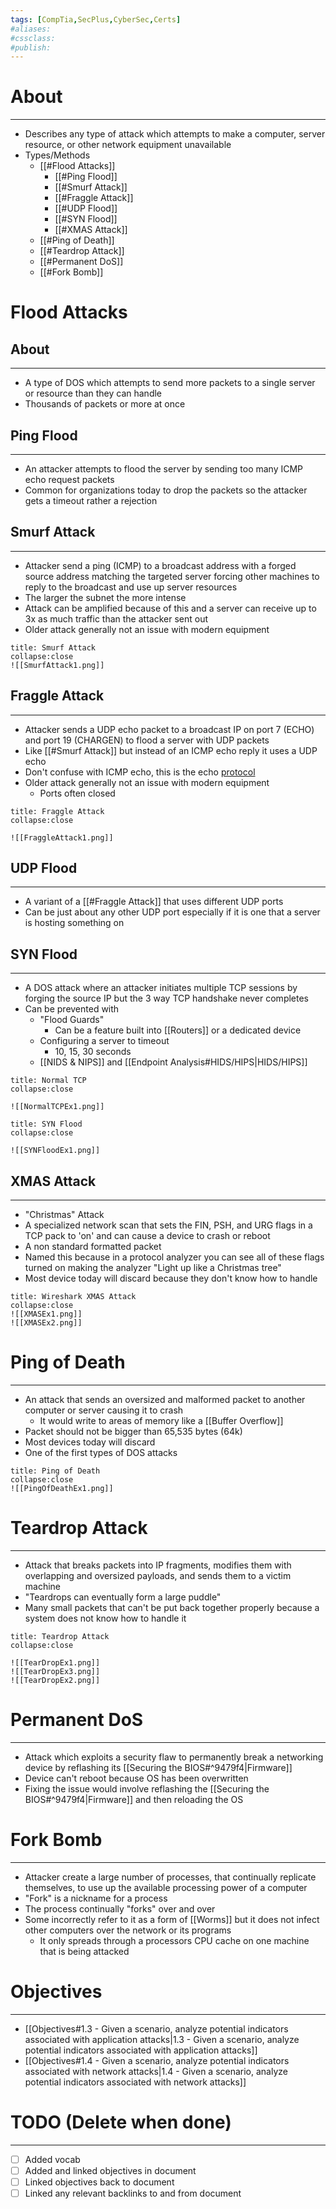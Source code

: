 ```yaml
---
tags: [CompTia,SecPlus,CyberSec,Certs]
#aliases:
#cssclass:
#publish:
---
```


# About
---
- Describes any type of attack which attempts to make a computer, server resource, or other network equipment unavailable
- Types/Methods
	- [[#Flood Attacks]]
		- [[#Ping Flood]]
		- [[#Smurf Attack]]
		- [[#Fraggle Attack]]
		- [[#UDP Flood]]
		- [[#SYN Flood]]
		- [[#XMAS Attack]]
	- [[#Ping of Death]]
	- [[#Teardrop Attack]]
	- [[#Permanent DoS]]
	- [[#Fork Bomb]]

# Flood Attacks

## About
---
- A type of DOS which attempts to send more packets to a single server or resource than they can handle
- Thousands of packets or more at once

## Ping Flood
---
- An attacker attempts to flood the server by sending too many ICMP echo request packets
- Common for organizations today to drop the packets so the attacker gets a timeout rather a rejection 

## Smurf Attack
---
- Attacker send a ping (ICMP) to a broadcast address with a forged source address matching the targeted server forcing other machines to reply to the broadcast and use up server resources
- The larger the subnet the more intense
- Attack can be amplified because of this and a server can receive up to 3x as much traffic than the attacker sent out
- Older attack generally not an issue with modern equipment

```ad-example
title: Smurf Attack
collapse:close
![[SmurfAttack1.png]]
```

## Fraggle Attack
---
- Attacker sends a UDP echo packet to a broadcast IP on port 7 (ECHO) and port 19 (CHARGEN) to flood a server with UDP packets
- Like [[#Smurf Attack]] but instead of an ICMP echo reply it uses a UDP echo
- Don't confuse with ICMP echo, this is the echo <u>protocol</u>
- Older attack generally not an issue with modern equipment
	- Ports often closed

```ad-example
title: Fraggle Attack
collapse:close

![[FraggleAttack1.png]]
```

## UDP Flood
---
- A variant of a [[#Fraggle Attack]] that uses different UDP ports
- Can be just about any other UDP port especially if it is one that a server is hosting something on

## SYN Flood
---
- A DOS attack where an attacker initiates multiple TCP sessions by forging the source IP but the 3 way TCP handshake never completes
- Can be prevented with
	- "Flood Guards"
		- Can be a feature built into [[Routers]] or a dedicated device
	- Configuring a server to timeout
		- 10, 15, 30 seconds
	- [[NIDS & NIPS]] and [[Endpoint Analysis#HIDS/HIPS|HIDS/HIPS]]

```ad-example
title: Normal TCP
collapse:close

![[NormalTCPEx1.png]]
```

```ad-example
title: SYN Flood
collapse:close

![[SYNFloodEx1.png]]
```

## XMAS Attack
---
- "Christmas" Attack
- A specialized network scan that sets the FIN, PSH, and URG flags in a TCP pack to 'on' and can cause a device to crash or reboot
- A non standard formatted packet
- Named this because in a protocol analyzer you can see all of these flags turned on making the analyzer "Light up like a Christmas tree"
- Most device today will discard because they don't know how to handle

```ad-example
title: Wireshark XMAS Attack
collapse:close
![[XMASEx1.png]]
![[XMASEx2.png]]
```

# Ping of Death
---
- An attack that sends an oversized and malformed packet to another computer or server causing it to crash
	- It would write to areas of memory like a [[Buffer Overflow]]
- Packet should not be bigger than 65,535 bytes (64k)
- Most devices today will discard
- One of the first types of DOS attacks

```ad-example
title: Ping of Death
collapse:close
![[PingOfDeathEx1.png]]
```

# Teardrop Attack
---
- Attack that breaks packets into IP fragments, modifies them with overlapping and oversized payloads, and sends them to a victim machine
- "Teardrops can eventually form a large puddle"
- Many small packets that can't be put back together properly because a system does not know how to handle it

```ad-example
title: Teardrop Attack
collapse:close

![[TearDropEx1.png]]
![[TearDropEx3.png]]
![[TearDropEx2.png]]
```

# Permanent DoS
---
- Attack which exploits a security flaw to permanently break a networking device by reflashing its [[Securing the BIOS#^9479f4|Firmware]]
- Device can't reboot because OS has been overwritten
- Fixing the issue would involve reflashing the [[Securing the BIOS#^9479f4|Firmware]] and then reloading the OS

# Fork Bomb
---
- Attacker create a large number of processes, that continually replicate themselves, to use up the available processing power of a computer 
- "Fork" is a nickname for a process
- The process continually "forks" over and over
- Some incorrectly refer to it as a form of [[Worms]] but it does not infect other computers over the network or its programs
	- It only spreads through a processors CPU cache on one machine that is being attacked

# Objectives
---
- [[Objectives#1.3 - Given a scenario, analyze potential indicators associated with application attacks|1.3 - Given a scenario, analyze potential indicators associated with application attacks]]
- [[Objectives#1.4 - Given a scenario, analyze potential indicators associated with network attacks|1.4 - Given a scenario, analyze potential indicators associated with network attacks]]

# TODO (Delete when done)
---
- [ ] Added vocab
- [ ] Added and linked objectives in document
- [ ] Linked objectives back to document
- [ ] Linked any relevant backlinks to and from document